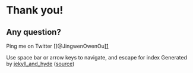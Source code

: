 # Thank you!

## Any question?

Ping me on Twitter []@JingwenOwenOu][1]


<div class="footer">
	<span class="left">Use space bar or arrow keys to navigate, and escape for index</span>
	<span class="right">Generated by <a href="https://github.com/jingweno/jekyll_and_hyde">jekyll_and_hyde</a> (<a href="https://github.com/jingweno/jekyll_and_hyde_demo">source</a>)</span>
</div>

[1]: http://twitter.com/JingwenOwenOu